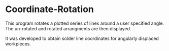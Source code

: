# Coordinate-Rotation
This program rotates a plotted series of lines around a user specified angle. The un-rotated and rotated arrangments are then displayed.

It was developed to obtain solder line coordinates for angularly displaced workpieces.
